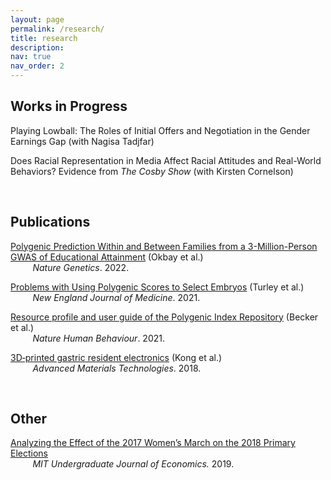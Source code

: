 ```yaml
---
layout: page
permalink: /research/
title: research
description: 
nav: true
nav_order: 2
---
```


## Works in Progress
Playing Lowball: The Roles of Initial Offers and Negotiation in the Gender Earnings Gap (with Nagisa Tadjfar)

Does Racial Representation in Media Affect Racial Attitudes and Real-World Behaviors? Evidence from _The Cosby Show_ (with Kirsten Cornelson)

</br>

## Publications
[Polygenic Prediction Within and Between Families from a 3-Million-Person GWAS of Educational Attainment](https://www.nature.com/articles/s41588-022-01016-z) (Okbay et al.) \
&nbsp;&nbsp;&nbsp;&nbsp;&nbsp;&nbsp;&nbsp;&nbsp; _Nature Genetics_. 2022.

[Problems with Using Polygenic Scores to Select Embryos](https://www.nejm.org/doi/full/10.1056/NEJMsr2105065) (Turley et al.) \
&nbsp;&nbsp;&nbsp;&nbsp;&nbsp;&nbsp;&nbsp;&nbsp;  _New England Journal of Medicine_. 2021. 

[Resource profile and user guide of the Polygenic Index Repository](https://www.nature.com/articles/s41562-021-01119-3) (Becker et al.) \
&nbsp;&nbsp;&nbsp;&nbsp;&nbsp;&nbsp;&nbsp;&nbsp; _Nature Human Behaviour_. 2021. 

[3D‐printed gastric resident electronics](https://onlinelibrary.wiley.com/doi/full/10.1002/admt.201800490) (Kong et al.) \
&nbsp;&nbsp;&nbsp;&nbsp;&nbsp;&nbsp;&nbsp;&nbsp; _Advanced Materials Technologies_. 2018.

</br>

## Other
[Analyzing the Effect of the 2017 Women’s March on the 2018 Primary Elections](https://nwang3.github.io/assets/papers/womens_march_2018.pdf) \
&nbsp;&nbsp;&nbsp;&nbsp;&nbsp;&nbsp;&nbsp;&nbsp; _MIT Undergraduate Journal of Economics._ 2019.

